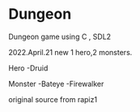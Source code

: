 # Dungeon
Dungeon game using C , SDL2

2022.April.21
new 1 hero,2 monsters.

Hero
-Druid

Monster
-Bateye
-Firewalker


original source from rapiz1
